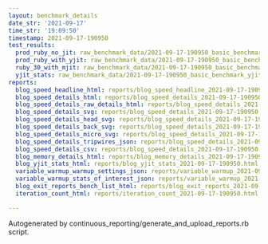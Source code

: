 ```yaml
---
layout: benchmark_details
date_str: '2021-09-17'
time_str: '19:09:50'
timestamp: 2021-09-17-190950
test_results:
  prod_ruby_no_jit: raw_benchmark_data/2021-09-17-190950_basic_benchmark_prod_ruby_no_jit.json
  prod_ruby_with_yjit: raw_benchmark_data/2021-09-17-190950_basic_benchmark_prod_ruby_with_yjit.json
  ruby_30_with_mjit: raw_benchmark_data/2021-09-17-190950_basic_benchmark_ruby_30_with_mjit.json
  yjit_stats: raw_benchmark_data/2021-09-17-190950_basic_benchmark_yjit_stats.json
reports:
  blog_speed_headline_html: reports/blog_speed_headline_2021-09-17-190950.html
  blog_speed_details_html: reports/blog_speed_details_2021-09-17-190950.html
  blog_speed_details_raw_details_html: reports/blog_speed_details_2021-09-17-190950.raw_details.html
  blog_speed_details_svg: reports/blog_speed_details_2021-09-17-190950.svg
  blog_speed_details_head_svg: reports/blog_speed_details_2021-09-17-190950.head.svg
  blog_speed_details_back_svg: reports/blog_speed_details_2021-09-17-190950.back.svg
  blog_speed_details_micro_svg: reports/blog_speed_details_2021-09-17-190950.micro.svg
  blog_speed_details_tripwires_json: reports/blog_speed_details_2021-09-17-190950.tripwires.json
  blog_speed_details_csv: reports/blog_speed_details_2021-09-17-190950.csv
  blog_memory_details_html: reports/blog_memory_details_2021-09-17-190950.html
  blog_yjit_stats_html: reports/blog_yjit_stats_2021-09-17-190950.html
  variable_warmup_warmup_settings_json: reports/variable_warmup_2021-09-17-190950.warmup_settings.json
  variable_warmup_stats_of_interest_json: reports/variable_warmup_2021-09-17-190950.stats_of_interest.json
  blog_exit_reports_bench_list_html: reports/blog_exit_reports_2021-09-17-190950.bench_list.html
  iteration_count_html: reports/iteration_count_2021-09-17-190950.html

---
```

Autogenerated by continuous_reporting/generate_and_upload_reports.rb script.
